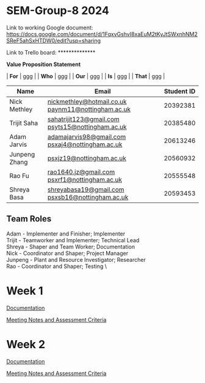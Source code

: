 # SEM-Group-8 2024

Link to working Google document: https://docs.google.com/document/d/1FqxvGshvI8xaEuM2tKyJtSWxnhNM2SReF5ahSxHTDW0/edit?usp=sharing

Link to Trello board: **************

**Value Proposition Statement**

| **For** | ggg |
| **Who** | ggg |
| **Our** | ggg |
| **Is** | ggg |
| **That** | ggg |



| Name    | Email | Student ID |
| -------- | ------- | ------- |
| Nick Methley  | nickmethley@hotmail.co.uk paynm11@nottingham.ac.uk    |20392381 |
|Trijit Saha | sahatrijit123@gmail.com psyts15@nottingham.ac.uk  | 20385480 |
| Adam Jarvis | adamajarvis98@gmail.com psxaj4@nottingham.ac.uk  | 20613246 |
| Junpeng Zhang | psxjz19@nottingham.ac.uk  | 20560932 |
| Rao Fu | rao1640.jz@gmail.com psxrf1@nottingham.ac.uk |20555548 |
| Shreya Basa | shreyabasa19@gmail.com psxsb16@nottingham.ac.uk  | 20593453 |

## Team Roles
Adam - Implementer and Finisher; Implementer \
Trijit - Teamworker and Implementer; Technical Lead \
Shreya - Shaper and Team Worker; Documentation \
Nick - Coordinator and Shaper; Project Manager \
Junpeng - Plant and Resource Investigator; Researcher \
Rao - Coordinator and Shaper; Testing \


# Week 1

[Documentation](/WEEK%201/Doc_1.md)

[Meeting Notes and Assessment Criteria](/WEEK%201/Meeting_Notes_1.md)

# Week 2

[Documentation](/WEEK%202/Doc_2.md)

[Meeting Notes and Assessment Criteria](/WEEK%202/Meeting_Notes_2.md)
